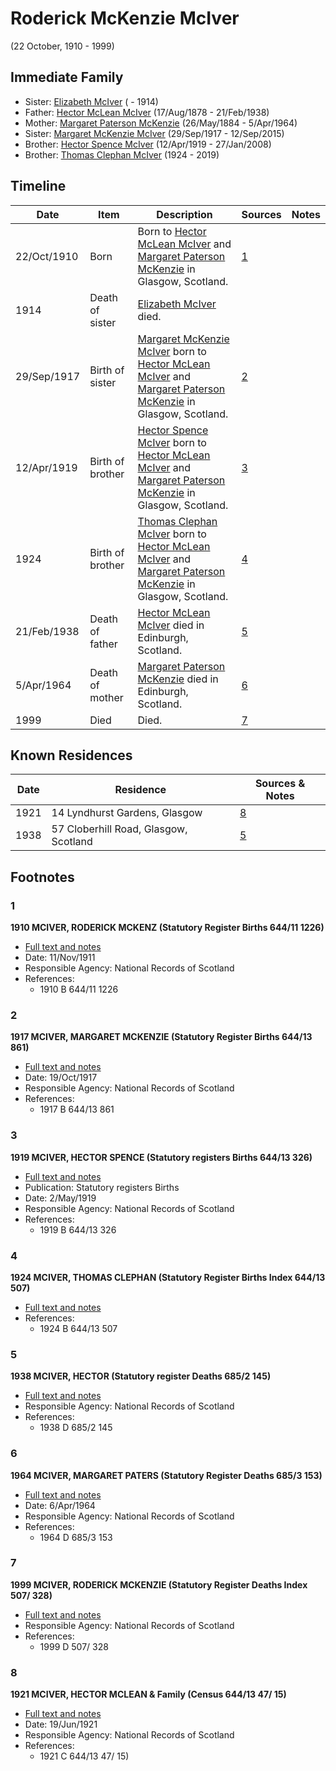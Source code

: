﻿---
layout: person
subject_key: i90830540
permalink: /people/i90830540
---

# Roderick McKenzie McIver
(22 October, 1910 - 1999)

## Immediate Family

* Sister: [Elizabeth McIver](./@80366022@-elizabeth-mciver-b-d1914.md) ( - 1914)
* Father: [Hector McLean McIver](./@62168745@-hector-mclean-mciver-b1878-8-17-d1938-2-21.md) (17/Aug/1878 - 21/Feb/1938)
* Mother: [Margaret Paterson McKenzie](./@88610293@-margaret-paterson-mckenzie-b1884-5-26-d1964-4-5.md) (26/May/1884 - 5/Apr/1964)
* Sister: [Margaret McKenzie McIver](./@24380064@-margaret-mckenzie-mciver-b1917-9-29-d2015-9-12.md) (29/Sep/1917 - 12/Sep/2015)
* Brother: [Hector Spence McIver](./@34334364@-hector-spence-mciver-b1919-4-12-d2008-1-27.md) (12/Apr/1919 - 27/Jan/2008)
* Brother: [Thomas Clephan McIver](./@74287888@-thomas-clephan-mciver-b1924-d2019.md) (1924 - 2019)

## Timeline

Date | Item | Description | Sources | Notes
---|---|---|---|---
22/Oct/1910 | Born | Born to [Hector McLean McIver](./@62168745@-hector-mclean-mciver-b1878-8-17-d1938-2-21.md) and [Margaret Paterson McKenzie](./@88610293@-margaret-paterson-mckenzie-b1884-5-26-d1964-4-5.md) in Glasgow, Scotland. | [1](#1) | 
1914 | Death of sister | [Elizabeth McIver](./@80366022@-elizabeth-mciver-b-d1914.md) died. |  | 
29/Sep/1917 | Birth of sister | [Margaret McKenzie McIver](./@24380064@-margaret-mckenzie-mciver-b1917-9-29-d2015-9-12.md) born to [Hector McLean McIver](./@62168745@-hector-mclean-mciver-b1878-8-17-d1938-2-21.md) and [Margaret Paterson McKenzie](./@88610293@-margaret-paterson-mckenzie-b1884-5-26-d1964-4-5.md) in Glasgow, Scotland. | [2](#2) | 
12/Apr/1919 | Birth of brother | [Hector Spence McIver](./@34334364@-hector-spence-mciver-b1919-4-12-d2008-1-27.md) born to [Hector McLean McIver](./@62168745@-hector-mclean-mciver-b1878-8-17-d1938-2-21.md) and [Margaret Paterson McKenzie](./@88610293@-margaret-paterson-mckenzie-b1884-5-26-d1964-4-5.md) in Glasgow, Scotland. | [3](#3) | 
1924 | Birth of brother | [Thomas Clephan McIver](./@74287888@-thomas-clephan-mciver-b1924-d2019.md) born to [Hector McLean McIver](./@62168745@-hector-mclean-mciver-b1878-8-17-d1938-2-21.md) and [Margaret Paterson McKenzie](./@88610293@-margaret-paterson-mckenzie-b1884-5-26-d1964-4-5.md) in Glasgow, Scotland. | [4](#4) | 
21/Feb/1938 | Death of father | [Hector McLean McIver](./@62168745@-hector-mclean-mciver-b1878-8-17-d1938-2-21.md) died in Edinburgh, Scotland. | [5](#5) | 
5/Apr/1964 | Death of mother | [Margaret Paterson McKenzie](./@88610293@-margaret-paterson-mckenzie-b1884-5-26-d1964-4-5.md) died in Edinburgh, Scotland. | [6](#6) | 
1999 | Died | Died. | [7](#7) | 

## Known Residences

Date | Residence | Sources & Notes
---|---|---
1921 | 14 Lyndhurst Gardens, Glasgow | [8](#8)
1938 | 57 Cloberhill Road, Glasgow, Scotland | [5](#5)

## Footnotes

### 1

**1910 MCIVER, RODERICK MCKENZ (Statutory Register Births 644/11 1226)**

* [Full text and notes](../sources/@78506594@-1910-mciver,-roderick-mckenz-statutory-register-births-644-11-1226-.md)
* Date: 11/Nov/1911
* Responsible Agency: National Records of Scotland
* References: 
  * 1910 B 644/11 1226

### 2

**1917 MCIVER, MARGARET MCKENZIE (Statutory Register Births 644/13 861)**

* [Full text and notes](../sources/@40723520@-1917-mciver,-margaret-mckenzie-statutory-register-births-644-13-861-.md)
* Date: 19/Oct/1917
* Responsible Agency: National Records of Scotland
* References: 
  * 1917 B 644/13 861

### 3

**1919 MCIVER, HECTOR SPENCE (Statutory registers Births 644/13 326)**

* [Full text and notes](../sources/@43040640@-1919-mciver,-hector-spence-statutory-registers-births-644-13-326-.md)
* Publication: Statutory registers Births
* Date: 2/May/1919
* Responsible Agency: National Records of Scotland
* References: 
  * 1919 B 644/13 326

### 4

**1924 MCIVER, THOMAS CLEPHAN (Statutory Register Births Index 644/13 507)**

* [Full text and notes](../sources/@3675766@-1924-mciver,-thomas-clephan-statutory-register-births-index-644-13-507-.md)
* References: 
  * 1924 B 644/13 507

### 5

**1938 MCIVER, HECTOR (Statutory register Deaths 685/2 145)**

* [Full text and notes](../sources/@21259320@-1938-mciver,-hector-statutory-register-deaths-685-2-145-.md)
* Responsible Agency: National Records of Scotland
* References: 
  * 1938 D 685/2 145

### 6

**1964 MCIVER, MARGARET PATERS (Statutory Register Deaths 685/3 153)**

* [Full text and notes](../sources/@13131704@-1964-mciver,-margaret-paters-statutory-register-deaths-685-3-153-.md)
* Date: 6/Apr/1964
* Responsible Agency: National Records of Scotland
* References: 
  * 1964 D 685/3 153

### 7

**1999 MCIVER, RODERICK MCKENZIE (Statutory Register Deaths Index 507/ 328)**

* [Full text and notes](../sources/@52038382@-1999-mciver,-roderick-mckenzie-statutory-register-deaths-index-507-328-.md)
* Responsible Agency: National Records of Scotland
* References: 
  * 1999 D 507/ 328

### 8

**1921 MCIVER, HECTOR MCLEAN & Family (Census 644/13 47/ 15)**

* [Full text and notes](../sources/@68135344@-1921-mciver,-hector-mclean-&-family-census-644-13-47-15-.md)
* Date: 19/Jun/1921
* Responsible Agency: National Records of Scotland
* References: 
  * 1921 C 644/13 47/ 15)

